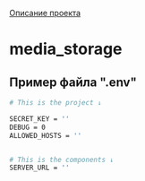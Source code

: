 [Описание проекта](https://git.infra.cloveri.com/cloveri.start/achiever/achiever/-/wikis/home)

# media_storage

## Пример файла ".env"

```bash
# This is the project ↓

SECRET_KEY = ''
DEBUG = 0
ALLOWED_HOSTS = ''


# This is the components ↓
SERVER_URL = ''
